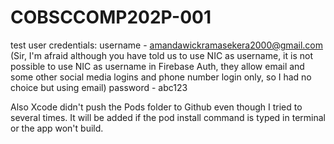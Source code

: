 # COBSCCOMP202P-001

test user credentials:
username - amandawickramasekera2000@gmail.com (Sir, I'm afraid although you have told us to use NIC as username, it is not possible to use NIC as username in Firebase Auth, they allow email and some other social media logins and phone number login only, so I had no choice but using email)
password - abc123

Also Xcode didn't push the Pods folder to Github even though I tried to several times. It will be added if the pod install command is typed in terminal or the app won't build.
